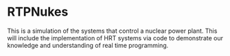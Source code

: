 # RTPNukes
This is a simulation of the systems that control a nuclear power plant. This will include the implementation of HRT systems via code to demonstrate our knowledge and understanding of real time programming. 
